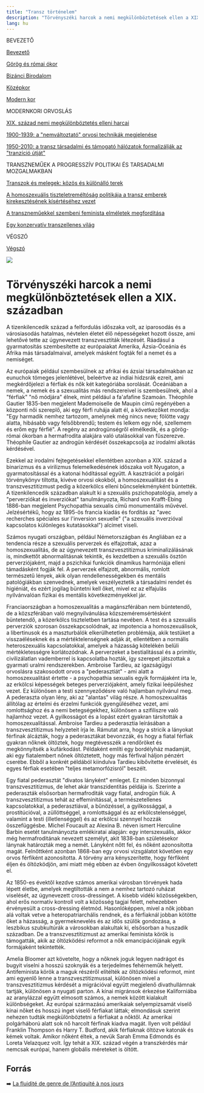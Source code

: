 ```yaml
---
title: "Transz történelem"
description: "Törvényszéki harcok a nemi megkülönböztetések ellen a XIX. században"
lang: hu
---
```


<div class="floating-columns">

<div class="floating-bar">


BEVEZETŐ

[Bevezető](/#/entry?id=transz-tortenelem)

[Görög és római ókor](/#/entry?id=transz-tortenelem-gorog-es-romai-okor)

[Bizánci Birodalom](/#/entry?id=transz-tortenelem-bizanci-birodalom)

[Középkor](/#/entry?id=transz-tortenelem-kozepkor)

[Modern kor](/#/entry?id=transz-tortenelem-modern-kor)

MODERNKORI ORVOSLÁS

[XIX. század nemi megkülönböztetés elleni harcai](/#/entry?id=transz-tortenelem-xix-szazad)

[1900-1939: a "nemváltoztató" orvosi technikák megjelenése](/#/entry?id=transz-tortenelem-nemvaltoztato-orvosi-technikak-megjelenese)

[1950-2010: a transz társadalmi és támogató hálózatok formalizálják az "tranzíció útját"](/#/entry?id=transz-tortenelem-xx-szazad)

TRANSZNEMŰEK A PROGRESSZÍV POLITIKAI ÉS TARSADALMI MOZGALMAKBAN

[Transzok és melegek: közös és különálló terek](/#/entry?id=transz-tortenelem-transzok-es-melegek)

[A homoszexuális tiszteletreméltóság politikája a transz emberek kirekesztésének kísértéséhez vezet](/#/entry?id=transz-tortenelem-meleg-tisztelet-transz-kirekesztes)

[A transzneműekkel szembeni feminista elméletek megfordítása](/#/entry?id=transz-tortenelem-feminista-elmeletek-megforditasa)

[Egy konzervatív transzellenes világ](/#/entry?id=transz-tortenelem-konzervativ-transzellenes-vilag)

VÉGSZÓ

[Végszó](/#/entry?id=transz-tortenelem-konkluzio)


</div>

<div class="wiki-content">

<div class="header-image"><img src="assets/images/undraw_moving.svg" /></div>

# Törvényszéki harcok a nemi megkülönböztetések ellen a XIX. században

A tizenkilencedik század a felfordulás időszaka volt, az iparosodás és a városiasodás hatalmas, névtelen életet élő népességeket hozott össze, ami lehetővé tette az úgynevezett transzvesztiták létezését. Ráadásul a gyarmatosítás szembesítette az európaiakat Amerika, Ázsia-Óceánia és Afrika más társadalmaival, amelyek másként fogták fel a nemet és a nemiséget.

Az európaiak például szembesülnek az afrikai és ázsiai társadalmakban az eunuchok tömeges jelenlétével, beleértve az indiai hidzsrák ezreit, ami megkérdőjelezi a férfiak és nők két kategóriába sorolását. Óceániában a nemek, a nemek és a szexualitás más rendszereivel is szembesülnek, ahol a "férfiak" "nő módjára" élnek, mint például a fa'afafine Szamoán. Théophile Gautier 1835-ben megjelent Mademoiselle de Maupin című regényében a központi női szereplő, aki egy férfi ruhája alatt él, a következőket mondja: "Egy harmadik nemhez tartozom, amelynek még nincs neve; fölötte vagy alatta, hibásabb vagy felsőbbrendű; testem és lelkem egy nőé, szellemem és erőm egy férfié". A regény az androgünségről elmélkedik, és a görög-római ókorban a hermafrodita alakjára való utalásokkal van fűszerezve. Théophile Gautier az androgün kérdését összekapcsolja az irodalmi alkotás kérdésével.

Ezekkel az irodalmi fejtegetésekkel ellentétben azonban a XIX. század a binarizmus és a virilizmus felemelkedésének időszaka volt Nyugaton, a gyarmatosítással és a katonai hódítással együtt. A kasztrációt a polgári törvénykönyv tiltotta, kivéve orvosi okokból, a homoszexualitást és a transzvesztitizmust pedig a közerkölcs elleni bűncselekményként büntették. A tizenkilencedik században alakult ki a szexuális pszichopatológia, amely a "perverziókat és inverziókat" tanulmányozta, Richard von Krafft-Ebing 1886-ban megjelent Psychopathia sexualis című monumentális művével. Jelzésértékű, hogy az 1895-ös francia kiadás és fordítás az "avec recherches spéciales sur l'inversion sexuelle" ("a szexuális inverzióval kapcsolatos különleges kutatásokkal") alcímet viseli.

Számos nyugati országban, például Németországban és Angliában ez a tendencia része a szexuális perverzek és elfajzottak, azaz a homoszexualitás, de az úgynevezett transzvesztitizmus kriminalizálásának is, mindkettőt abnormalitásnak tekintik, és kezdetben a szexuális ösztön perverziójaként, majd a pszichikai funkciók dinamikus harmóniája elleni támadásként fogják fel. A perverzek elfajzott, abnormális, romlott természetű lények, akik olyan rendellenességekben és mentális patológiákban szenvednek, amelyek veszélyeztetik a társadalmi rendet és higiéniát, és ezért jogilag büntetni kell őket, mivel ez az elfajulás nyilvánvalóan fizikai és mentális következményekkel jár.

Franciaországban a homoszexualitás a magánszférában nem büntetendő, de a közszférában való megnyilvánulása közszeméremsértésként büntetendő, a közerkölcs tiszteletben tartása nevében. A test és a szexuális perverziók szorosan összekapcsolódnak, az impotencia a homoszexuálisok, a libertinusok és a maszturbálók elkerülhetetlen problémája, akik testüket a visszaéléseknek és a mértéktelenségnek adják át, ellentétben a normális heteroszexuális kapcsolatokkal, amelyek a házasság kötelékén belüli mértékletességre korlátozódnak. A perverzeket a bestialitással és a primitív, civilizálatlan vademberrel is kapcsolatba hozták, így szerepet játszottak a gyarmati uralmi rendszerekben. Ambroise Tardieu, az igazságügyi orvoslásra szakosodott orvos a "pederasztiát" - ami alatt a homoszexualitást értette - a psychopathia sexualis egyik formájaként írta le, az erkölcsi képességek beteges perverziójaként, amely fizikai leépüléshez vezet. Ez különösen a testi szennyeződésre való hajlamban nyilvánul meg. A pederaszta olyan lény, aki az "alantas" világ része. A homoszexualitás állítólag az értelmi és érzelmi funkciók gyengüléséhez vezet, ami romlottsághoz és a nemi betegségekhez, különösen a szifiliszre való hajlamhoz vezet. A gyilkosságot és a lopást ezért gyakran társították a homoszexualitással. Ambroise Tardieu a pederasztia leírásában a transzvesztitizmus helyzeteit írja le. Rámutat arra, hogy a stricik a lányokat férfinak álcázták, hogy a pederasztákat bevonzzák, és hogy a fiatal férfiak gyakran nőknek öltöztek, hogy megtévesszék a rendőröket és megkönnyítsék a kufárkodást. Példaként említi egy bordélyház madamját, aki egy fiatalembert nőnek öltöztetett, hogy más férfival háljon pénzért cserébe. Ebből a konkrét példából kiindulva Tardieu kibővítette érvelését, és egyes férfiak esetében "teljes metamorfózisról" beszélt.


Egy fiatal pederasztát "divatos lányként" emleget. Ez minden bizonnyal transzvesztitizmus, de lehet akár transzidentitás példája is. Szerinte a pederaszták elsősorban hermafroditák vagy fiatal, androgün fiúk. A transzvesztitizmus tehát az effeminitással, a természetellenes kapcsolatokkal, a pederasztiával, a bűnözéssel, a gyilkossággal, a prostitúcióval, a züllöttséggel, a romlottsággal és az erkölcstelenséggel, valamint a testi (illetlenséggel) és az erkölcsi szennyel hozzák összefüggésbe. Michel Foucault az Alexina B. néven ismert Herculine Barbin esetét tanulmányozta emlékiratai alapján: egy interszexuális, akkor még hermafroditának nevezett személyt, akit 1838-ban születésekor lánynak határozták meg a nemét. Lányként nőtt fel, és nőként azonosította magát. Felnőttként azonban 1868-ban egy orvosi vizsgálatot követően egy orvos férfiként azonosította. A törvény arra kényszerítette, hogy férfiként éljen és öltözködjön, ami miatt még ebben az évben öngyilkosságot követett el.

Az 1850-es évektől kezdve számos amerikai városban törvények hada lépett életbe, amelyek megtiltották a nem a nemhez tartozó ruházat viselését, az úgynevezett cross-dressinget. A kisebb vidéki közösségekben, ahol erős normatív kontroll volt a közösség tagjai felett, nehezebben érvényesült a cross-dressing életmód. Hasonlóképpen, mivel a nők jobban alá voltak vetve a heteropatriarchális rendnek, és a férfiaknál jobban kötötte őket a házasság, a gyermeknevelés és az idős szülők gondozása, a leszbikus szubkultúrák a városokban alakultak ki, elsősorban a huszadik században. De a transzvesztitizmust az amerikai feminista körök is támogatták, akik az öltözködési reformot a nők emancipációjának egyik formájaként tekintették.

Amelia Bloomer azt követelte, hogy a nőknek joguk legyen nadrágot és bugyit viselni a hosszú szoknyák és a terjedelmes fehérneműk helyett. Antifeminista körök a maguk részéről elítélték az öltözködési reformot, mint ami egyenlő lenne a transzvesztitizmussal, különösen mivel a transzvesztitizmus kérdését a migrációval együtt megjelenő divathullámnak tartják, különösen a nyugati parton. A kínai migránsok érkezése Kaliforniába az aranylázzal együtt elmosott számos, a nemek között kialakult különbségeket. Az európai származású amerikaiak selyempizsamát viselő kínai nőket és hosszú inget viselő férfiakat láttak; elmondásuk szerint nehezen tudták megkülönböztetni a férfiakat a nőktől. Az amerikai polgárháború alatt sok nő harcolt férfinak kiadva magát. Ilyen volt például Franklin Thompson és Harry T. Budford, akik férfiaknak öltözve katonák és kémek voltak. Amikor nőként éltek, a nevük Sarah Emma Edmonds és Loreta Velazquez volt. Így tehát a XIX. század végén a transzkérdés már nemcsak európai, hanem globális méreteket is öltött. 



## Forrás

➡️ [La fluidité de genre de l’Antiquité à nos jours](https://institutlaboetie.fr/wp-content/uploads/2023/06/NOTE-ILB-LGBT-1.pdf)

</div>